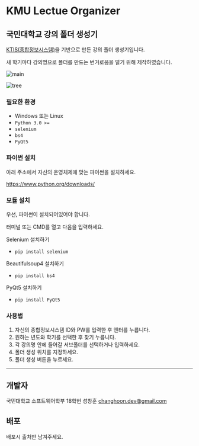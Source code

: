 # KMU Lectue Organizer
## 국민대학교 강의 폴더 생성기

[KTIS(종합정보시스템)](http://ktis.kookmin.ac.kr)을 기반으로 만든 강의 폴더 생성기입니다.

새 학기마다 강의명으로 폴더를 만드는 번거로움을 덜기 위해 제작하였습니다.


![main](https://files.slack.com/files-pri/TE90G8E3S-FGDT6N537/screenshot_1.png?pub_secret=1ff1b52a6d)

![tree](https://files.slack.com/files-pri/TE90G8E3S-FGD09A92M/screenshot_2.png?pub_secret=c5b1b41b28)

### 필요한 환경

 * Windows 또는 Linux
 * `Python 3.0 >=`
 * `selenium`
 * `bs4`
 * `PyQt5`
 

### 파이썬 설치
아래 주소에서 자신의 운영체제에 맞는 파이썬을 설치하세요.

https://www.python.org/downloads/


### 모듈 설치

우선, 파이썬이 설치되어있어야 합니다.

터미널 또는 CMD를 열고 다음을 입력하세요.

Selenium 설치하기
 * `pip install selenium`

Beautifulsoup4 설치하기
 * `pip install bs4`

PyQt5 설치하기
 * `pip install PyQt5`

### 사용법
1. 자신의 종합정보시스템 ID와 PW를 입력한 후 엔터를 누릅니다.
2. 원하는 년도와 학기를 선택한 후 찾기 누릅니다.
3. 각 강의명 안에 들어갈 서브폴더를 선택하거나 입력하세요.
4. 폴더 생성 위치를 지정하세요.
5. 폴더 생성 버튼을 누르세요.
* * *
##  개발자
국민대학교 소프트웨어학부 18학번 성창훈 changhoon.dev@gmail.com


## 배포
배포시 출처만 남겨주세요.

